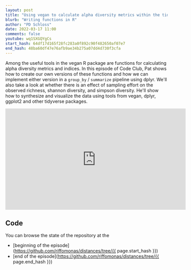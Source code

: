 ```yaml
---
layout: post
title: "Using vegan to calculate alpha diversity metrics within the tidyverse in R (CC196)"
blurb: "Writing functions in R"
author: "PD Schloss"
date: 2022-03-17 11:00
comments: false
youtube: wq1SXGQYgCs
start_hash: 64df17d165f28fc283a0f892c90f482650af07e7
end_hash: 48ba60df47e76afb9ae34b275a07dd4d730f3cfa
---
```


Among the useful tools in the vegan R package are functions for calculating alpha diversity metrics and indices. In this episode of Code Club, Pat shows how to create our own versions of these functions and how we can implement either version in a `group_by` / `summarize` pipeline using dplyr. We'll also take a look at whether there is an effect of sampling effort on the observed richness, shannon diversity, and simpson diversity. He'll show how to synthesize and visualize the data using tools from vegan, dplyr, ggplot2 and other tidyverse packages.


<iframe style="margin: 0 auto;display:block;" width="560" height="315" src="https://www.youtube.com/embed/{{ page.youtube }}" frameborder="0" allow="accelerometer; autoplay; encrypted-media; gyroscope; picture-in-picture" allowfullscreen></iframe>


## Code

You can browse the state of the repository at the
* [beginning of the episode](https://github.com/riffomonas/distances/tree/{{ page.start_hash }})
* [end of the episode](https://github.com/riffomonas/distances/tree/{{ page.end_hash }})
